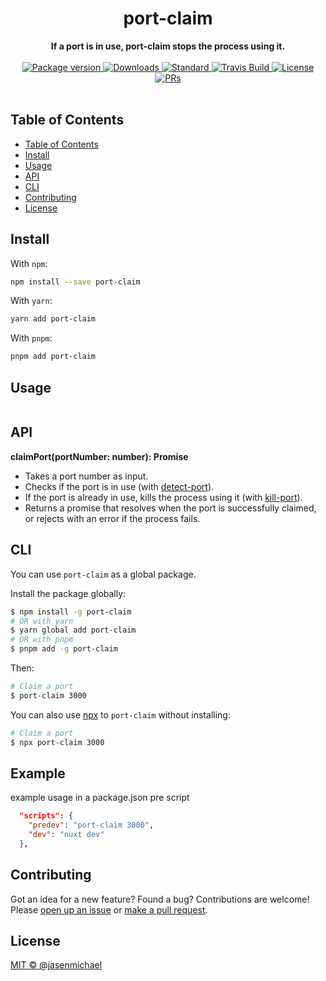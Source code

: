 <h1 align="center">port-claim</h1>
<div align="center">
  <strong>If a port is in use, port-claim stops the process using it.</strong>
</div>
<br>
<div align="center">
  <a href="https://npmjs.org/package/port-claim">
    <img src="https://img.shields.io/npm/v/port-claim.svg?style=flat-square" alt="Package version" />
  </a>
  <a href="https://npmjs.org/package/port-claim">
    <img src="https://img.shields.io/npm/dm/port-claim.svg?style=flat-square" alt="Downloads" />
  </a>
  <a href="https://github.com/feross/standard">
    <img src="https://img.shields.io/badge/code%20style-standard-brightgreen.svg?style=flat-square" alt="Standard" />
  </a>
  <a href="https://travis-ci.org/tiaanduplessis/port-claim">
    <img src="https://img.shields.io/travis/tiaanduplessis/port-claim.svg?style=flat-square" alt="Travis Build" />
  </a>
  <a href="https://github.com/tiaanduplessis/port-claim/blob/master/LICENSE">
    <img src="https://img.shields.io/npm/l/port-claim.svg?style=flat-square" alt="License" />
  </a>
  <a href="http://makeapullrequest.com">
    <img src="https://img.shields.io/badge/PRs-welcome-brightgreen.svg?style=flat-square" alt="PRs" />
  </a>
</div>
<br>


## Table of Contents
- [Table of Contents](#table-of-contents)
- [Install](#install)
- [Usage](#usage)
- [API](#api)
- [CLI](#cli)
- [Contributing](#contributing)
- [License](#license)

## Install


With `npm`:
```sh
npm install --save port-claim
```

With `yarn`:
```sh
yarn add port-claim
```

With `pnpm`:
```sh
pnpm add port-claim
```

## Usage

```js


```

## API

**claimPort(portNumber: number): Promise<void>**

- Takes a port number as input.
- Checks if the port is in use (with [detect-port](https://www.npmjs.com/package/detect-port)).
- If the port is already in use, kills the process using it (with [kill-port](https://www.npmjs.com/package/kill-port)).
- Returns a promise that resolves when the port is successfully claimed, or rejects with an error if the process fails.


## CLI

You can use `port-claim` as a global package.

Install the package globally:

```sh
$ npm install -g port-claim
# OR with yarn
$ yarn global add port-claim
# OR with pnpm
$ pnpm add -g port-claim
```

Then:

```sh
# Claim a port
$ port-claim 3000
```

You can also use [npx](https://nodejs.dev/learn/the-npx-nodejs-package-runner) to `port-claim` without installing:

```sh
# Claim a port
$ npx port-claim 3000
```

## Example
example usage in a package.json pre script
```json file="package.json"
  "scripts": {
    "predev": "port-claim 3000",
    "dev": "nuxt dev"
  },
```

## Contributing

Got an idea for a new feature? Found a bug? Contributions are welcome! Please [open up an issue](https://github.com/jasenmichael/port-claim/issues) or [make a pull request](https://github.com/jasenmichael/claim-port/pulls).

## License

[MIT © @jasenmichael](./LICENSE)
